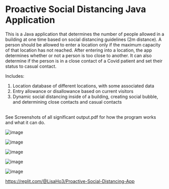 # Proactive Social Distancing Java Application
This is a Java application that determines the number of people allowed in a building at one time based on social distancing guidelines (2m distance). A person should be allowed to enter a location only if the maximum capacity of that location has not reached. After entering into a location, the app determines whether or not a
person is too close to another. It can also determine if the person is in a close contact of a Covid patient and set their status to casual contact.

Includes:
1. Location database of different locations, with some associated data
2. Entry allowance or disallowance based on current visitors
3. Dynamic social distancing inside of a building, creating social bubble, and
determining close contacts and casual contacts
<br>
See Screenshots of all significant output.pdf for how the program works and what it can do.

![image](https://user-images.githubusercontent.com/104295321/188365588-b4cfcbb5-55f6-4ab8-a882-78b73eb65f8b.png)

![image](https://user-images.githubusercontent.com/104295321/188365617-d93961b3-82ae-48bc-9757-9c6cf63c84b2.png)

![image](https://user-images.githubusercontent.com/104295321/188365633-bd5eed5d-ba3d-4ecc-a038-e3c95da5b832.png)

![image](https://user-images.githubusercontent.com/104295321/188365645-7d97563c-399f-46a7-b7fa-512a0d8b911f.png)

![image](https://user-images.githubusercontent.com/104295321/188365664-90e2ce3e-e30c-44bc-820e-cd5e1cf30468.png)

https://replit.com/@LisaHo3/Proactive-Social-Distancing-App
